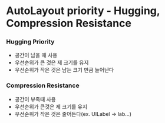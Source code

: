 # AutoLayout priority - Hugging, Compression Resistance
### **Hugging Priority**
- 공간이 남을 때 사용  
- 우선순위가 큰 것은 제 크기를 유지
- 우선순위가 작은 것은 남는 크기 만큼 늘어난다  

### **Compression Resistance**
- 공간이 부족때 사용
- 우선순위가 큰것은 제 크기를 유지
- 우선순위가 작은 것은 줄어든다(ex. UILabel -> lab...)